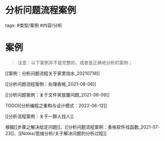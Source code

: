 # 分析问题流程案例

tags: #类型/案例  #内容/分析 


# 案例

> 注意：以下案例并不是完整的、或者是正确地分析的案例；

[[案例：分析问题流程关于家里烧水_20210719]]

[[分析问题流程案例：处理表格_2021-08-06]]

[[分析问题案例：关于文件夹放置问题_2021-08-09]]

TODO[[分析编程之重构与设计模式：2022-06-12]]


[[分析流程案例：关于一群人找人]]

根据[[步骤之解决给定问题]]、[[分析问题流程案例：表格软件找函数_2021-07-23]]、[[Notes/思维分析/关于解决问题的分析过程]]


